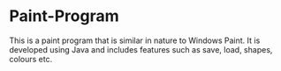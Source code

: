 # Paint-Program
This is a paint program that is similar in nature to Windows Paint. It is developed using Java and includes features such as save, load, shapes, colours etc. 
